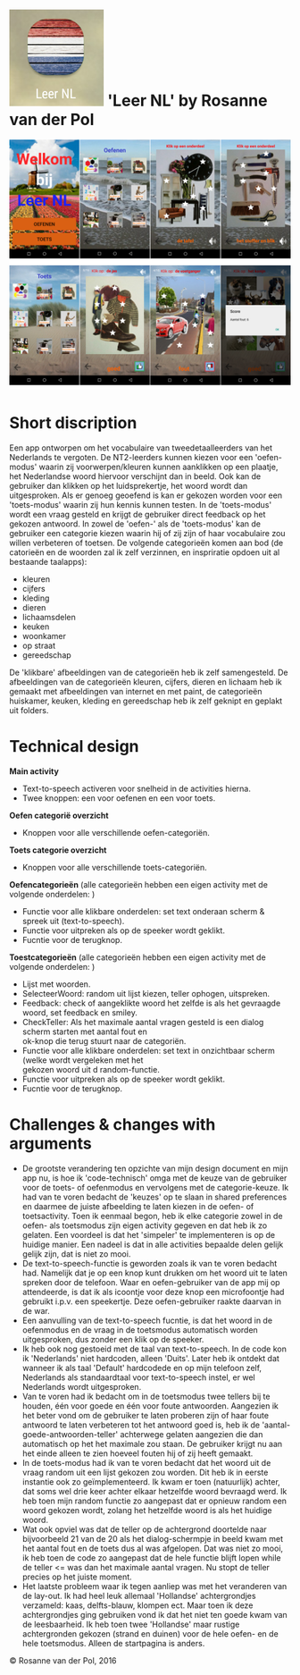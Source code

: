 ![icon](https://github.com/RosannevanderPol/Project/blob/master/doc/icon.png?raw=true) 
'Leer NL' by Rosanne van der Pol
=================

![Screenshots1](https://github.com/RosannevanderPol/Project/blob/master/doc/Screenshots1.png?raw=true)
![Screenshots2](https://github.com/RosannevanderPol/Project/blob/master/doc/Screenshots2.png?raw=true)

# Short discription
Een app ontworpen om het vocabulaire van tweedetaalleerders van het Nederlands te vergoten. De NT2-leerders kunnen kiezen voor een 'oefen-modus' waarin zij voorwerpen/kleuren kunnen aanklikken op een plaatje, het Nederlandse woord hiervoor verschijnt dan in beeld. Ook kan de gebruiker dan klikken op het luidsprekertje, het woord wordt dan uitgesproken. Als er genoeg geoefend is kan er gekozen worden voor een 'toets-modus' waarin zij hun kennis kunnen testen. In de 'toets-modus' wordt een vraag gesteld en krijgt de gebruiker direct feedback op het gekozen antwoord.
In zowel de 'oefen-' als de 'toets-modus' kan de gebruiker een categorie kiezen waarin hij of zij zijn of haar vocabulaire zou willen verbeteren of toetsen. De volgende categorieën komen aan bod (de catorieën en de woorden zal ik zelf verzinnen, en inspriratie opdoen uit al bestaande taalapps):
* kleuren
* cijfers
* kleding
* dieren
* lichaamsdelen
* keuken
* woonkamer
* op straat
* gereedschap

De 'klikbare' afbeeldingen van de categorieën heb ik zelf samengesteld. De afbeeldingen van de categorieën kleuren, cijfers, dieren en lichaam heb ik gemaakt met afbeeldingen van internet en met paint, de categorieën huiskamer, keuken, kleding en gereedschap heb ik zelf geknipt en geplakt uit folders.

# Technical design
**Main activity**
* Text-to-speech activeren voor snelheid in de activities hierna.
* Twee knoppen: een voor oefenen en een voor toets.

**Oefen categorië overzicht**
* Knoppen voor alle verschillende oefen-categoriën.

**Toets categorie overzicht**
* Knoppen voor alle verschillende toets-categoriën.

**Oefencategorieën** (alle categorieën hebben een eigen activity met de volgende onderdelen: )
* Functie voor alle klikbare onderdelen: set text onderaan scherm & spreek uit (text-to-speech).
* Functie voor uitpreken als op de speeker wordt geklikt.
* Fucntie voor de terugknop.

**Toestcategorieën** (alle categorieën hebben een eigen activity met de volgende onderdelen: )
* Lijst met woorden.
* SelecteerWoord: random uit lijst kiezen, teller ophogen, uitspreken.
* Feedback: check of aangeklikte woord het zelfde is als het gevraagde woord, set feedback en smiley.
* CheckTeller: Als het maximale aantal vragen gesteld is een dialog scherm starten met aantal fout en  
ok-knop die terug stuurt naar de categoriën.
* Functie voor alle klikbare onderdelen: set text in onzichtbaar scherm (welke wordt vergeleken met het  
gekozen woord uit d random-functie.
* Functie voor uitpreken als op de speeker wordt geklikt.
* Fucntie voor de terugknop.

# Challenges & changes with arguments
* De grootste verandering ten opzichte van mijn design document en mijn app nu, is hoe ik 'code-technisch' omga met de keuze van de gebruiker voor de toets- of oefenmodus en vervolgens met de categorie-keuze. Ik had van te voren bedacht de 'keuzes' op te slaan in shared preferences en daarmee de juiste afbeelding te laten kiezen in de oefen- of toetsactivity. Toen ik eenmaal begon, heb ik elke categorie zowel in de oefen- als toetsmodus zijn eigen activity gegeven en dat heb ik zo gelaten. Een voordeel is dat het 'simpeler' te implementeren is op de huidige manier. Een nadeel is dat in alle activities bepaalde delen gelijk gelijk zijn, dat is niet zo mooi.
* De text-to-speech-functie is geworden zoals ik van te voren bedacht had. Namelijk dat je op een knop kunt drukken om het woord uit te laten spreken door de telefoon. Waar en oefen-gebruiker van de app mij op attendeerde, is dat ik als icoontje voor deze knop een microfoontje had gebruikt i.p.v. een speekertje. Deze oefen-gebruiker raakte daarvan in de war. 
* Een aanvulling van de text-to-speech fucntie, is dat het woord in de oefenmodus en de vraag in de toetsmodus automatisch worden uitgesproken, dus zonder een klik op de speeker. 
* Ik heb ook nog gestoeid met de taal van text-to-speech. In de code kon ik 'Nederlands' niet hardcoden, alleen 'Duits'. Later heb ik ontdekt dat wanneer ik als taal 'Default' hardcodede en op mijn telefoon zelf, Nederlands als standaardtaal voor text-to-speech instel, er wel Nederlands wordt uitgesproken. 
* Van te voren had ik bedacht om in de toetsmodus twee tellers bij te houden, één voor goede en één voor foute antwoorden. Aangezien ik het beter vond om de gebruiker te laten proberen zijn of haar foute antwoord te laten verbeteren tot het antwoord goed is, heb ik de 'aantal-goede-antwoorden-teller' achterwege gelaten aangezien die dan automatisch op het het maximale zou staan. De gebruiker krijgt nu aan het einde alleen te zien hoeveel fouten hij of zij heeft gemaakt.
* In de toets-modus had ik van te voren bedacht dat het woord uit de vraag random uit een lijst gekozen zou worden. Dit heb ik in eerste instantie ook zo geïmplementeerd. Ik kwam er toen (natuurlijk) achter, dat soms wel drie keer achter elkaar hetzelfde woord bevraagd werd. Ik heb toen mijn random functie zo aangepast dat er opnieuw random een woord gekozen wordt, zolang het hetzelfde woord is als het huidige woord. 
* Wat ook opviel was dat de teller op de achtergrond doortelde naar bijvoorbeeld 21 van de 20 als het dialog-schermpje in beeld kwam met het aantal fout en de toets dus al was afgelopen. Dat was niet zo mooi, ik heb toen de code zo aangepast dat de hele functie blijft lopen while de teller <= was dan het maximale aantal vragen. Nu stopt de teller precies op het juiste moment.  
* Het laatste probleem waar ik tegen aanliep was met het veranderen van de lay-out. Ik had heel leuk allemaal 'Hollandse' achtergrondjes verzameld: kaas, delfts-blauw, klompen ect. Maar toen ik deze achtergrondjes ging gebruiken vond ik dat het niet ten goede kwam van de leesbaarheid. Ik heb toen twee 'Hollandse' maar rustige achtergronden gekozen (strand en duinen) voor de hele oefen- en de hele toetsmodus. Alleen de startpagina is anders. 

© Rosanne van der Pol, 2016

